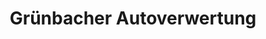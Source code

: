 ---
title: "Grünbacher Autoverwertung"
url: /rastatt/gruenbacher-autoverwertung/
shop: Autoteile
---
